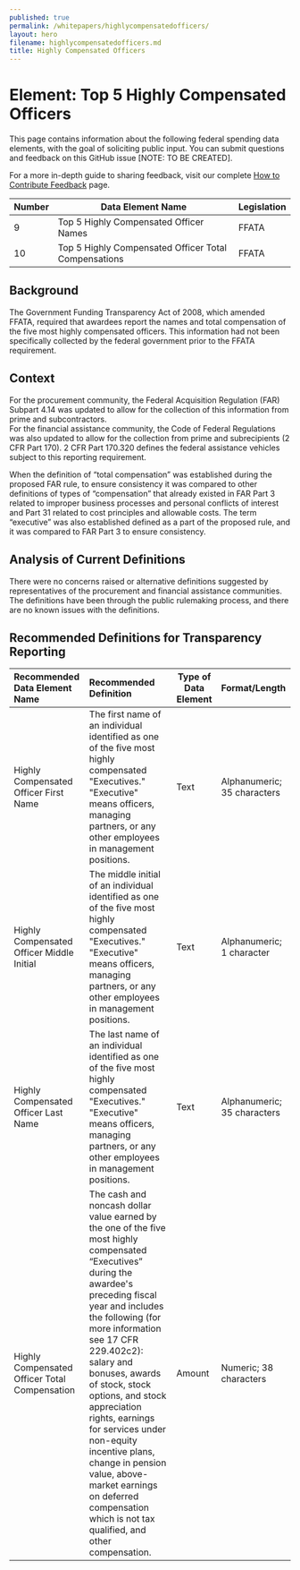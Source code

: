 ```yaml
---
published: true
permalink: /whitepapers/highlycompensatedofficers/
layout: hero
filename: highlycompensatedofficers.md
title: Highly Compensated Officers
---
```


# Element: Top 5 Highly Compensated Officers

This page contains information about the following federal spending data elements, with the goal of soliciting public input. You can submit questions and feedback on this GitHub issue [NOTE: TO BE CREATED].

For a more in-depth guide to sharing feedback, visit our complete [How to Contribute Feedback](feedback/) page.

Number | Data Element Name | Legislation
------ | ---------------- | -----------------
9	| Top 5 Highly Compensated Officer Names	| FFATA
10	| Top 5 Highly Compensated Officer Total Compensations | FFATA

## Background

The Government Funding Transparency Act of 2008, which amended FFATA, required that awardees report the names and total compensation of the five most highly compensated officers.  This information had not been specifically collected by the federal government prior to the FFATA requirement.

## Context

For the procurement community, the Federal Acquisition Regulation (FAR) Subpart 4.14 was updated to allow for the collection of this information from prime and subcontractors.  
For the financial assistance community, the Code of Federal Regulations was also updated to allow for the collection from prime and subrecipients (2 CFR Part 170).  2 CFR Part 170.320 defines the federal assistance vehicles subject to this reporting requirement.

When the definition of “total compensation” was established during the proposed FAR rule, to ensure consistency it was compared to other definitions of types of “compensation” that already existed in FAR Part 3 related to improper business processes and personal conflicts of interest and Part 31 related to cost principles and allowable costs.   The term “executive” was also established defined as a part of the proposed rule, and it was compared to FAR Part 3 to ensure consistency.

## Analysis of Current Definitions

There were no concerns raised or alternative definitions suggested by representatives of the procurement and financial assistance communities.  The definitions have been through the public rulemaking process, and there are no known issues with the definitions.

## Recommended Definitions for Transparency Reporting

Recommended Data Element Name | Recommended Definition | Type of Data Element | Format/Length
:-----------------------------| :--------------------- | -------------------- | :------------
Highly Compensated Officer First Name	| The first name of an individual identified as one of the five most highly compensated "Executives."  "Executive" means officers, managing partners, or any other employees in management positions.	| Text | Alphanumeric; 35 characters
Highly Compensated Officer Middle Initial	| The middle initial of an individual identified as one of the five most highly compensated "Executives."  "Executive" means officers, managing partners, or any other employees in management positions.	| Text | Alphanumeric; 1 character
Highly Compensated Officer Last Name	| The last name of an individual identified as one of the five most highly compensated "Executives." "Executive" means officers, managing partners, or any other employees in management positions.	| Text | Alphanumeric; 35 characters
Highly Compensated Officer Total Compensation	| The cash and noncash dollar value earned by the one of the five most highly compensated “Executives” during the awardee's preceding fiscal year and includes the following (for more information see 17 CFR 229.402c2): salary and bonuses, awards of stock, stock options, and stock appreciation rights, earnings for services under non-equity incentive plans, change in pension value, above-market earnings on deferred compensation which is not tax qualified, and other compensation.	| Amount | Numeric; 38 characters
